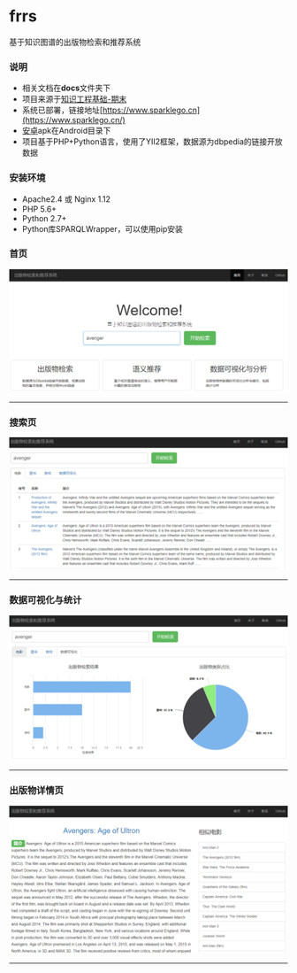 # frrs
基于知识图谱的出版物检索和推荐系统

### 说明
 + 相关文档在**docs**文件夹下
 + 项目来源于[知识工程基础-期末](https://www.cnblogs.com/jiel/p/9125256.html)
 + 系统已部署，链接地址[https://www.sparklego.cn](https://www.sparklego.cn/)
 + [安卓](Android/SparkleGo.apk)apk在Android目录下
 + 项目基于PHP+Python语言，使用了YII2框架，数据源为dbpedia的链接开放数据

### 安装环境
 + Apache2.4 或 Nginx 1.12
 + PHP 5.6+
 + Python 2.7+
 + Python库SPARQLWrapper，可以使用pip安装

### 首页
![alt text](imgs/index.png)
***

### 搜索页
![alt text](imgs/search.png)
***

### 数据可视化与统计
![alt text](imgs/analysis.png)
***

### 出版物详情页
![alt text](imgs/info.png)
***
